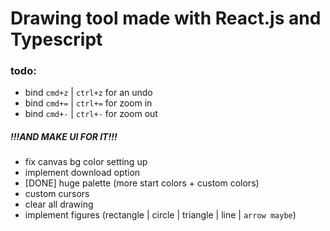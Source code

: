 # Drawing tool made with React.js and Typescript

### todo:

- bind `cmd+z` | `ctrl+z` for an undo
- bind `cmd+=` | `ctrl+=` for zoom in
- bind `cmd+-` | `ctrl+-` for zoom out

##### !!!AND MAKE UI FOR IT!!!

- fix canvas bg color setting up
- implement download option
- [DONE] huge palette (more start colors + custom colors)
- custom cursors
- clear all drawing
- implement figures (rectangle | circle | triangle | line | `arrow maybe`)
